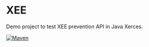 # XEE

Demo project to test XEE prevention API in Java Xerces.

[![Maven](https://github.com/thomasleplus/xee/workflows/Maven/badge.svg)](https://github.com/thomasleplus/xee/actions?query=workflow:"Maven")
